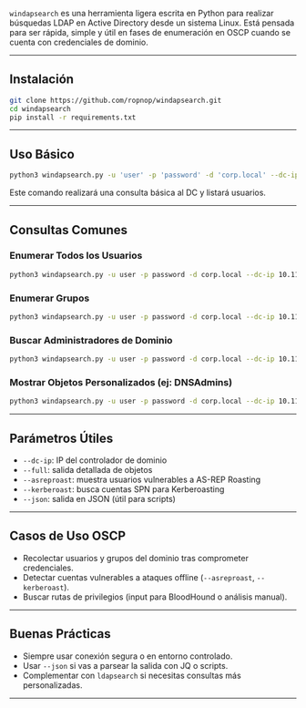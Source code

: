 `windapsearch` es una herramienta ligera escrita en Python para realizar búsquedas LDAP en Active Directory desde un sistema Linux. Está pensada para ser rápida, simple y útil en fases de enumeración en OSCP cuando se cuenta con credenciales de dominio.

---

## Instalación

```bash
git clone https://github.com/ropnop/windapsearch.git
cd windapsearch
pip install -r requirements.txt
```

---

## Uso Básico

```bash
python3 windapsearch.py -u 'user' -p 'password' -d 'corp.local' --dc-ip 10.11.1.5
```

Este comando realizará una consulta básica al DC y listará usuarios.

---

## Consultas Comunes

### Enumerar Todos los Usuarios
```bash
python3 windapsearch.py -u user -p password -d corp.local --dc-ip 10.11.1.5 --full-users
```

### Enumerar Grupos
```bash
python3 windapsearch.py -u user -p password -d corp.local --dc-ip 10.11.1.5 --groups
```

### Buscar Administradores de Dominio
```bash
python3 windapsearch.py -u user -p password -d corp.local --dc-ip 10.11.1.5 --da
```

### Mostrar Objetos Personalizados (ej: DNSAdmins)
```bash
python3 windapsearch.py -u user -p password -d corp.local --dc-ip 10.11.1.5 --filter '(memberOf=CN=DNSAdmins,CN=Users,DC=corp,DC=local)'
```

---

## Parámetros Útiles

- `--dc-ip`: IP del controlador de dominio
- `--full`: salida detallada de objetos
- `--asreproast`: muestra usuarios vulnerables a AS-REP Roasting
- `--kerberoast`: busca cuentas SPN para Kerberoasting
- `--json`: salida en JSON (útil para scripts)

---

## Casos de Uso OSCP

- Recolectar usuarios y grupos del dominio tras comprometer credenciales.
- Detectar cuentas vulnerables a ataques offline (`--asreproast`, `--kerberoast`).
- Buscar rutas de privilegios (input para BloodHound o análisis manual).

---

## Buenas Prácticas

- Siempre usar conexión segura o en entorno controlado.
- Usar `--json` si vas a parsear la salida con JQ o scripts.
- Complementar con `ldapsearch` si necesitas consultas más personalizadas.

---